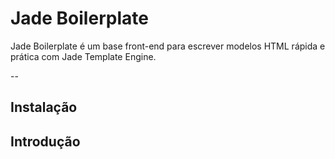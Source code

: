 # Jade Boilerplate
Jade Boilerplate é um base front-end para escrever modelos HTML rápida e prática com Jade Template Engine.

--

## Instalação

## Introdução
